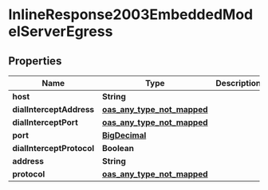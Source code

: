 

# InlineResponse2003EmbeddedModelServerEgress

## Properties

Name | Type | Description | Notes
------------ | ------------- | ------------- | -------------
**host** | **String** |  |  [optional]
**dialInterceptAddress** | [**oas_any_type_not_mapped**](.md) |  |  [optional]
**dialInterceptPort** | [**oas_any_type_not_mapped**](.md) |  |  [optional]
**port** | [**BigDecimal**](BigDecimal.md) |  | 
**dialInterceptProtocol** | **Boolean** |  |  [optional]
**address** | **String** |  |  [optional]
**protocol** | [**oas_any_type_not_mapped**](.md) |  | 




